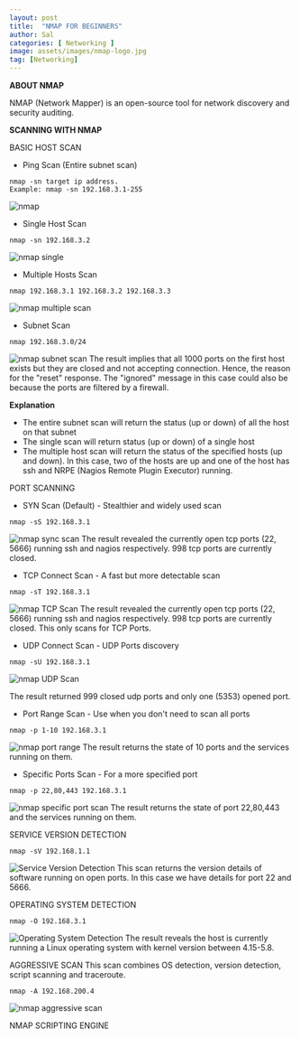 ```yaml
---
layout: post
title:  "NMAP FOR BEGINNERS"
author: Sal
categories: [ Networking ]
image: assets/images/nmap-logo.jpg
tag: [Networking]
---
```

**ABOUT NMAP**

NMAP (Network Mapper) is an open-source tool for network discovery and security auditing.

**SCANNING WITH NMAP**

BASIC HOST SCAN

- Ping Scan (Entire subnet scan)
```
nmap -sn target ip address. 
Example: nmap -sn 192.168.3.1-255
```
![nmap](/assets/images/nmap/nmap-sn-scan.png)

- Single Host Scan
```
nmap -sn 192.168.3.2
```
![nmap single](/assets/images/nmap/nmap-single-scan.png)

- Multiple Hosts Scan
```
nmap 192.168.3.1 192.168.3.2 192.168.3.3
```
![nmap multiple scan](/assets/images/nmap/nmap-multiple-scan.png)

- Subnet Scan
```
nmap 192.168.3.0/24
```
![nmap subnet scan](/assets/images/nmap/nmap-subnet-scan.png)
The result implies that all 1000 ports on the first host exists but they are closed and not accepting connection. Hence, the reason for the "reset" response.
The "ignored" message in this case could also be because the ports are filtered by a firewall.

**Explanation**

- The entire subnet scan will return the status (up or down) of all the host on that subnet
- The single scan will return status (up or down) of a single host
- The multiple host scan will return the status of the specified hosts (up and down). In this case, two of the hosts are up and one of the host has ssh and NRPE (Nagios Remote Plugin Executor) running.

PORT SCANNING 

- SYN Scan (Default) - Stealthier and widely used scan
```
nmap -sS 192.168.3.1
```
![nmap sync scan](/assets/images/nmap/nmap-syn-scan.png)
The result revealed the currently open tcp ports (22, 5666) running ssh and nagios respectively.
998 tcp ports are currently closed.

- TCP Connect Scan - A fast but more detectable scan
```
nmap -sT 192.168.3.1
```
![nmap TCP Scan](/assets/images/nmap/nmap-tcp-scan.png)
The result revealed the currently open tcp ports (22, 5666) running ssh and nagios respectively.
998 tcp ports are currently closed. This only scans for TCP Ports.

- UDP Connect Scan - UDP Ports discovery
```
nmap -sU 192.168.3.1
```
![nmap UDP Scan](/assets/images/nmap/nmap-udp-scan.png)

The result returned 999 closed udp ports and only one (5353) opened port.

- Port Range Scan - Use when you don't need to scan all ports
```
nmap -p 1-10 192.168.3.1
```
![nmap port range](/assets/images/nmap/nmap-port-range-scan.png)
The result returns the state of 10 ports and the services running on them.

- Specific Ports Scan - For a more specified port
```
nmap -p 22,80,443 192.168.3.1
```
![nmap specific port scan](/assets/images/nmap/nmap-specific-port-scan.png)
The result returns the state of port 22,80,443 and the services running on them.

SERVICE VERSION DETECTION
```
nmap -sV 192.168.1.1
```
![Service Version Detection](/assets/images/nmap/nmap-service-scan.png)
This scan returns the version details of software running on open ports.
In this case we have details for port 22 and 5666.

OPERATING SYSTEM DETECTION

```
nmap -O 192.168.3.1
```
![Operating System Detection](/assets/images/nmap/)
The result reveals the host is currently running a Linux operating system with kernel version between 4.15-5.8.

AGGRESSIVE SCAN 
This scan combines OS detection, version detection, script scanning and traceroute.
```
nmap -A 192.168.200.4
```
![nmap aggressive scan](/assets/images/nmap/nmap-aggressive-scan.png)

NMAP SCRIPTING ENGINE

